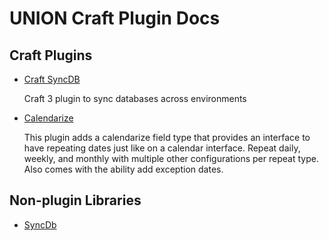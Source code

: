 # UNION Craft Plugin Docs

## Craft Plugins

* [Craft SyncDB](/craft-sync-db/)

    Craft 3 plugin to sync databases across environments

* [Calendarize](/calendarize/)

    This plugin adds a calendarize field type that provides an interface to have repeating dates just like on a calendar interface. Repeat daily, weekly, and monthly with multiple other configurations per repeat type. Also comes with the ability add exception dates.

## Non-plugin Libraries

* [SyncDb](/syncdb/)